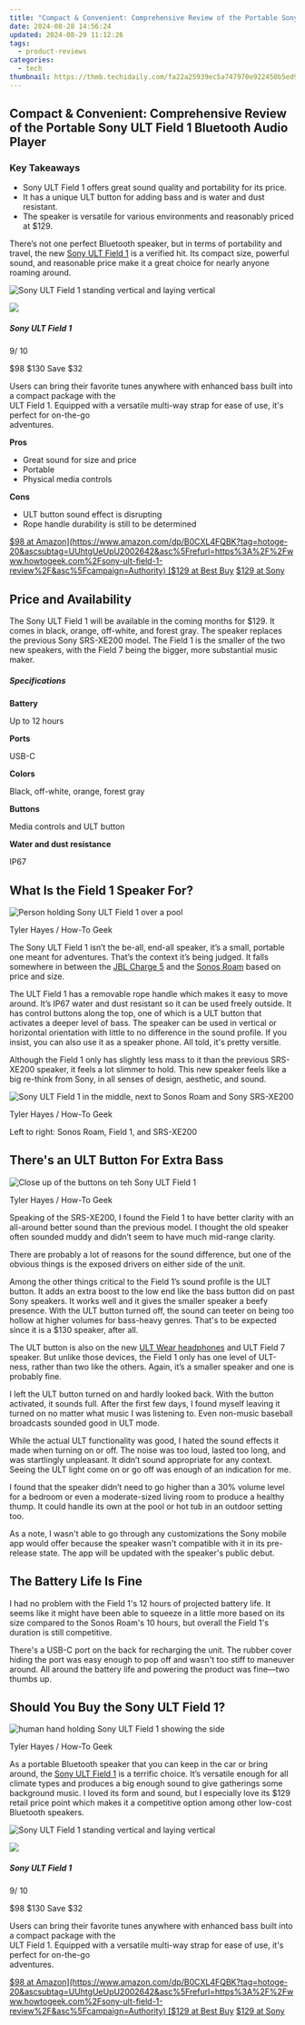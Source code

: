 ```yaml
---
title: "Compact & Convenient: Comprehensive Review of the Portable Sony ULT Field 1 Bluetooth Audio Player"
date: 2024-08-28 14:56:24
updated: 2024-08-29 11:12:26
tags:
  - product-reviews
categories:
  - tech
thumbnail: https://thmb.techidaily.com/fa22a25939ec5a747970e922450b5ed9de98bf9e7d068192b7f160e6562e70f2.jpg
---
```


## Compact & Convenient: Comprehensive Review of the Portable Sony ULT Field 1 Bluetooth Audio Player

### Key Takeaways

* Sony ULT Field 1 offers great sound quality and portability for its price.
* It has a unique ULT button for adding bass and is water and dust resistant.
* The speaker is versatile for various environments and reasonably priced at $129.

 There’s not one perfect Bluetooth speaker, but in terms of portability and travel, the new [Sony ULT Field 1](https://www.amazon.com/dp/B0CXL4FQBK?tag=hotoge-20&ascsubtag=UUhtgUeUpU2002642&asc%5Frefurl=https%3A%2F%2Fwww.howtogeek.com%2Fsony-ult-field-1-review%2F&asc%5Fcampaign=Authority) is a verified hit. Its compact size, powerful sound, and reasonable price make it a great choice for nearly anyone roaming around.

![Sony ULT Field 1 standing vertical and laying vertical](https://static1.howtogeekimages.com/wordpress/wp-content/uploads/2024/04/edaab4f2-6e42-4af6-a252-c3af280f8e74.jpeg) 

![](https://static1.howtogeekimages.com/wordpresshttps://static0.howtogeekimages.com/wordpress/wp-content/uploads/2024/01/htg-ec.png) 

#####  Sony ULT Field 1

9/ 10 

$98 $130 Save $32 

Users can bring their favorite tunes anywhere with enhanced bass built into a compact package with the  
ULT Field 1\. Equipped with a versatile multi-way strap for ease of use, it's perfect for on-the-go  
adventures.

**Pros** 
* Great sound for size and price
* Portable
* Physical media controls

**Cons** 
* ULT button sound effect is disrupting
* Rope handle durability is still to be determined

[$98 at Amazon](https://www.amazon.com/dp/B0CXL4FQBK?tag=hotoge-20&ascsubtag=UUhtgUeUpU2002642&asc%5Frefurl=https%3A%2F%2Fwww.howtogeek.com%2Fsony-ult-field-1-review%2F&asc%5Fcampaign=Authority) [$129 at Best Buy](https://shop-links.co/link/?exclusive=1&publisher_slug=itechdaily19598&url=https%3A%2F%2Fwww.bestbuy.com%2Fsite%2Fpromo%2Fsony-ult) [$129 at Sony](https://electronics.sony.com/audio/speakers/all-speakers/p/srsult10-b) 

##  Price and Availability

 The Sony ULT Field 1 will be available in the coming months for $129\. It comes in black, orange, off-white, and forest gray. The speaker replaces the previous Sony SRS-XE200 model. The Field 1 is the smaller of the two new speakers, with the Field 7 being the bigger, more substantial music maker.

#####  Specifications

**Battery** 

 Up to 12 hours 

**Ports** 

 USB-C 

**Colors** 

 Black, off-white, orange, forest gray 

**Buttons** 

 Media controls and ULT button 

**Water and dust resistance** 

 IP67 

##  What Is the Field 1 Speaker For?

![Person holding Sony ULT Field 1 over a pool](https://static1.howtogeekimages.com/wordpress/wp-content/uploads/wm/2024/04/person-holding-sony-ult-field-1-over-a-pool.JPG) 

Tyler Hayes / How-To Geek

 The Sony ULT Field 1 isn’t the be-all, end-all speaker, it’s a small, portable one meant for adventures. That’s the context it’s being judged. It falls somewhere in between the [JBL Charge 5](https://driver-error.techidaily.com/silent-keyboard-lights-asus/) and the [Sonos Roam](https://some-approaches.techidaily.com/unleash-hdr-potential-the-comprehensive-sdr-to-hdr-conversion-guide-for-2024/) based on price and size.

 The ULT Field 1 has a removable rope handle which makes it easy to move around. It’s IP67 water and dust resistant so it can be used freely outside. It has control buttons along the top, one of which is a ULT button that activates a deeper level of bass. The speaker can be used in vertical or horizontal orientation with little to no difference in the sound profile. If you insist, you can also use it as a speaker phone. All told, it's pretty versitle.

 Although the Field 1 only has slightly less mass to it than the previous SRS-XE200 speaker, it feels a lot slimmer to hold. This new speaker feels like a big re-think from Sony, in all senses of design, aesthetic, and sound.

![Sony ULT Field 1 in the middle, next to Sonos Roam and Sony SRS-XE200](https://static1.howtogeekimages.com/wordpress/wp-content/uploads/wm/2024/04/sony-ult-field-1-in-the-middle-next-to-sonos-roam-and-sony-srs-xe200.JPG) 

Tyler Hayes / How-To Geek

Left to right: Sonos Roam, Field 1, and SRS-XE200

##  There's an ULT Button For Extra Bass

![Close up of the buttons on teh Sony ULT Field 1](https://static1.howtogeekimages.com/wordpress/wp-content/uploads/wm/2024/04/close-up-of-the-buttons-on-teh-sony-ult-field-1.JPG) 

Tyler Hayes / How-To Geek

 Speaking of the SRS-XE200, I found the Field 1 to have better clarity with an all-around better sound than the previous model. I thought the old speaker often sounded muddy and didn’t seem to have much mid-range clarity.

 There are probably a lot of reasons for the sound difference, but one of the obvious things is the exposed drivers on either side of the unit.

 Among the other things critical to the Field 1’s sound profile is the ULT button. It adds an extra boost to the low end like the bass button did on past Sony speakers. It works well and it gives the smaller speaker a beefy presence. With the ULT button turned off, the sound can teeter on being too hollow at higher volumes for bass-heavy genres. That's to be expected since it is a $130 speaker, after all.

 The ULT button is also on the new [ULT Wear headphones](https://remote-screen-capture.techidaily.com/new-audiovisual-excellence-zooming-into-exceptional-podcast-recordings-for-2024/) and ULT Field 7 speaker. But unlike those devices, the Field 1 only has one level of ULT-ness, rather than two like the others. Again, it’s a smaller speaker and one is probably fine.

 I left the ULT button turned on and hardly looked back. With the button activated, it sounds full. After the first few days, I found myself leaving it turned on no matter what music I was listening to. Even non-music baseball broadcasts sounded good in ULT mode.

 While the actual ULT functionality was good, I hated the sound effects it made when turning on or off. The noise was too loud, lasted too long, and was startlingly unpleasant. It didn’t sound appropriate for any context. Seeing the ULT light come on or go off was enough of an indication for me.

 I found that the speaker didn’t need to go higher than a 30% volume level for a bedroom or even a moderate-sized living room to produce a healthy thump. It could handle its own at the pool or hot tub in an outdoor setting too.

 As a note, I wasn't able to go through any customizations the Sony mobile app would offer because the speaker wasn't compatible with it in its pre-release state. The app will be updated with the speaker's public debut.

##  The Battery Life Is Fine

 I had no problem with the Field 1's 12 hours of projected battery life. It seems like it might have been able to squeeze in a little more based on its size compared to the Sonos Roam's 10 hours, but overall the Field 1's duration is still competitive.

 There's a USB-C port on the back for recharging the unit. The rubber cover hiding the port was easy enough to pop off and wasn't too stiff to maneuver around. All around the battery life and powering the product was fine—two thumbs up.

##  Should You Buy the Sony ULT Field 1?

![human hand holding Sony ULT Field 1 showing the side](https://static1.howtogeekimages.com/wordpress/wp-content/uploads/wm/2024/04/human-hand-holding-sony-ult-field-1-showing-the-side.JPG) 

Tyler Hayes / How-To Geek

 As a portable Bluetooth speaker that you can keep in the car or bring around, the [Sony ULT Field 1](https://www.amazon.com/dp/B0CXL4FQBK?tag=hotoge-20&ascsubtag=UUhtgUeUpU2002642&asc%5Frefurl=https%3A%2F%2Fwww.howtogeek.com%2Fsony-ult-field-1-review%2F&asc%5Fcampaign=Authority) is a terrific choice. It’s versatile enough for all climate types and produces a big enough sound to give gatherings some background music. I loved its form and sound, but I especially love its $129 retail price point which makes it a competitive option among other low-cost Bluetooth speakers.

![Sony ULT Field 1 standing vertical and laying vertical](https://static1.howtogeekimages.com/wordpress/wp-content/uploads/2024/04/edaab4f2-6e42-4af6-a252-c3af280f8e74.jpeg) 

![](https://static1.howtogeekimages.com/wordpresshttps://static0.howtogeekimages.com/wordpress/wp-content/uploads/2024/01/htg-ec.png) 

#####  Sony ULT Field 1

9/ 10 

$98 $130 Save $32 

Users can bring their favorite tunes anywhere with enhanced bass built into a compact package with the  
ULT Field 1\. Equipped with a versatile multi-way strap for ease of use, it's perfect for on-the-go  
adventures.

[$98 at Amazon](https://www.amazon.com/dp/B0CXL4FQBK?tag=hotoge-20&ascsubtag=UUhtgUeUpU2002642&asc%5Frefurl=https%3A%2F%2Fwww.howtogeek.com%2Fsony-ult-field-1-review%2F&asc%5Fcampaign=Authority) [$129 at Best Buy](https://shop-links.co/link/?exclusive=1&publisher_slug=itechdaily19598&url=https%3A%2F%2Fwww.bestbuy.com%2Fsite%2Fpromo%2Fsony-ult) [$129 at Sony](https://electronics.sony.com/audio/speakers/all-speakers/p/srsult10-b)

<ins class="adsbygoogle"
     style="display:block"
     data-ad-format="autorelaxed"
     data-ad-client="ca-pub-7571918770474297"
     data-ad-slot="1223367746"></ins>



<ins class="adsbygoogle"
     style="display:block"
     data-ad-client="ca-pub-7571918770474297"
     data-ad-slot="8358498916"
     data-ad-format="auto"
     data-full-width-responsive="true"></ins>
